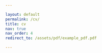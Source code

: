 ```yaml
---

layout: default
permalink: /cv/
title: cv
nav: true
nav_order: 4
redirect_to: /assets/pdf/example_pdf.pdf

---
```

